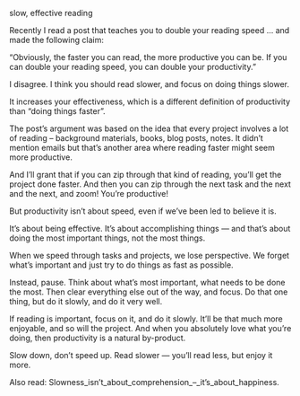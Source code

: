 slow, effective reading

Recently I read a post that teaches you to double your reading speed … and made the following claim:

“Obviously, the faster you can read, the more productive you can be. If you can
double your reading speed, you can double your productivity.”

I disagree. I think you should read slower, and focus on doing things slower.

It increases your effectiveness, which is a different definition of
productivity than “doing things faster”.

The post’s argument was based on the idea that every project involves a lot of
reading – background materials, books, blog posts, notes. It didn’t mention
emails but that’s another area where reading faster might seem more productive.

And I’ll grant that if you can zip through that kind of reading, you’ll get the
project done faster. And then you can zip through the next task and the next
and the next, and zoom! You’re productive!

But productivity isn’t about speed, even if we’ve been led to believe it is.

It’s about being effective. It’s about accomplishing things — and that’s about
doing the most important things, not the most things.

When we speed through tasks and projects, we lose perspective. We forget what’s
important and just try to do things as fast as possible.

Instead, pause. Think about what’s most important, what needs to be done the
most. Then clear everything else out of the way, and focus. Do that one thing,
but do it slowly, and do it very well.

If reading is important, focus on it, and do it slowly. It’ll be that much more
enjoyable, and so will the project. And when you absolutely love what you’re
doing, then productivity is a natural by-product.

Slow down, don’t speed up. Read slower — you’ll read less, but enjoy it more.

Also read: Slowness_isn’t_about_comprehension_–_it’s_about_happiness.
